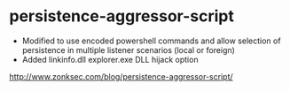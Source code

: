 # persistence-aggressor-script

* Modified to use encoded powershell commands and allow selection of persistence in multiple listener scenarios (local or foreign)
* Added linkinfo.dll explorer.exe DLL hijack option

http://www.zonksec.com/blog/persistence-aggressor-script/
